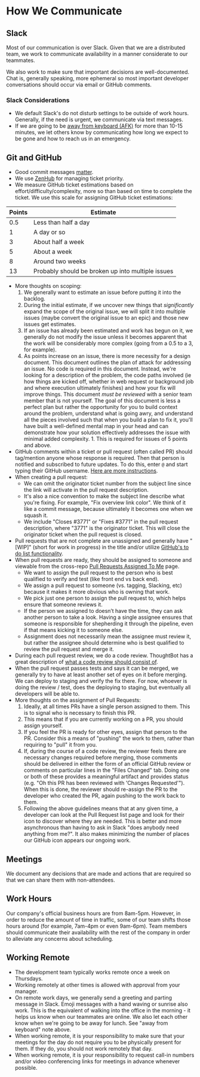 # How We Communicate

## Slack
Most of our communication is over Slack. Given that we are a distributed team,
we work to communicate availability in a manner considerate to our teammates.

We also work to make sure that important decisions are well-documented. Chat is,
generally speaking, more ephemeral so most important developer conversations
should occur via email or GitHub comments.

### Slack Considerations

- We default Slack's do not disturb settings to be outside of work hours.
  Generally, if the need is urgent, we communicate via text messages.
- If we are going to be [away from keyboard
  (AFK)](http://www.internetslang.com/AFK-meaning-definition.asp) for more than
  10-15 minutes, we let others know by communicating how long we expect to be
  gone and how to reach us in an emergency.

## Git and GitHub

- Good commit messages [matter](http://chris.beams.io/posts/git-commit/).
- We use [ZenHub](http://zenhub.io) for managing ticket priority.
- We measure GitHub ticket estimations based on effort/difficulty/complexity,
  more so than based on time to complete the ticket. We use this scale for
  assigning GitHub ticket estimations:

Points  | Estimate
------- | --------------------
0.5     | Less than half a day
1       | A day or so
3       | About half a week
5       | About a week
8       | Around two weeks
13      | Probably should be broken up into multiple issues

- More thoughts on scoping:
    1. We generally want to estimate an issue before putting it into the backlog.
    1. During the initial estimate, if we uncover new things that _significantly_ expand the scope of the original issue, we will split it into multiple issues (maybe convert the original issue to an epic) and those new issues get estimates.
    1. If an issue has already been estimated and work has begun on it, we generally do not modify the issue unless it becomes apparent that the work will be considerably more complex (going from a 0.5 to a 3, for example).
    1. As points increase on an issue, there is more necessity for a design document. This document outlines the plan of attack for addressing an issue. No code is required in this document. Instead, we're looking for a description of the problem, the code paths involved (ie how things are kicked off, whether in web request or background job and where execution ultimately finishes) and how your fix will improve things. This document *must be reviewed* with a senior team member that is not yourself. The goal of this document is less a perfect plan but rather the opportunity for you to build context around the problem, understand what is going awry, and understand all the pieces involved such that when you build a plan to fix it, you'll have built a well-defined mental map in your head and can demonstrate how your solution effectively addresses the issue with minimal added complexity.
      1. This is required for issues of 5 points and above.
- GitHub comments within a ticket or pull request (often called PR) should 
  tag/mention anyone whose response is required. Then that person is notified
  and subscribed to future updates. To do this, enter `@` and start typing their
  GitHub username. [Here are more instructions](https://github.com/blog/821-mention-somebody-they-re-notified).
- When creating a pull request:
    - We can omit the originator ticket number from the subject line since the link will activate in the pull request description.
    - It's also a nice convention to make the subject line describe what you're
      fixing. For example, "Fix overview link color". We think of it like a commit
      message, because ultimately it becomes one when we squash it.
    - We include "Closes #3771" or "Fixes #3771" in the pull request description,
      where "3771" is the originator ticket. This will close the originator ticket
      when the pull request is closed.
- Pull requests that are not complete are unassigned and generally have "[WIP]"
  (short for work in progress) in the title and/or utilize [GitHub's to do list functionality](http://lifehacker.com/why-a-github-gist-is-my-favorite-to-do-list-1493063613).
- When pull requests are ready, they should be assigned to someone and viewable from the cross-repo [Pull Requests Assigned To Me](https://github.com/pulls/assigned) page.
    - We want to assign the pull request to the person who is best qualified to
      verify and test (like front end vs back end).
    - We assign a pull request to someone (vs. tagging, Slacking, etc) because
      it makes it more obvious who is owning that work.
    - We pick just one person to assign the pull request to, which helps ensure
      that someone reviews it.
    - If the person we assigned to doesn’t have the time, they can ask another
      person to take a look. Having a single assignee ensures that someone is
      responsible for shepherding it through the pipeline, even if that means
      kicking it to someone else.
    - Assignment does not necessarily mean the assignee must review it, but
      rather the assignee should determine who is best qualified to review the
      pull request and merge it.
- During each pull request review, we do a code review. ThoughtBot has a great
  description of [what a code review should consist of](https://github.com/thoughtbot/guides/tree/master/code-review).
- When the pull request passes tests and says it can be merged, we generally try
  to have at least another set of eyes on it before merging. We can deploy to
  staging and verify the fix there. For now, whoever is doing the review / test,
  does the deploying to staging, but eventually all developers will be able to.
- More thoughts on the assignment of Pull Requests:
    1. Ideally, at all times PRs have a single person assigned to them. This is to signal
    who is necessary to finish this PR.
    1. This means that if you are currently working on a PR, you should assign yourself.
    1. If you feel the PR is ready for other eyes, assign that person to the PR. Consider
    this a means of "pushing" the work to them, rather than requiring to "pull" it from
    you.
    1. If, during the course of a code review, the reviewer feels there are necessary changes
    required before merging, those comments should be delivered in either the form of an
    official GitHub review or comments on particular lines in the "Files Changed" tab.
    Doing one or both of these provides a meaningful artifact and provides status (e.g.
    "Oh this PR has been reviewed with 'Changes Requested'"). When this is done, the reviewer
    should re-assign the PR to the developer who created the PR, again pushing to the
    work back to them.
    1. Following the above guidelines means that at any given time, a developer can look at
    the Pull Request list page and look for their icon to discover where they are needed.
    This is better and more asynchronous than having to ask in Slack "does anybody need
    anything from me?". It also makes minimizing the number of places our GitHub icon
    appears our ongoing work.

## Meetings

We document any decisions that are made and actions that are required so that we
can share them with non-attendees.

## Work Hours

Our company's official business hours are from 8am-5pm. However, in order to
reduce the amount of time in traffic, some of our team shifts those hours around
(for example, 7am-4pm or even 9am-6pm). Team members should communicate their
availability with the rest of the company in order to alleviate any concerns
about scheduling.

## Working Remote
- The development team typically works remote once a week on Thursdays.
- Working remotely at other times is allowed with approval from your manager.
- On remote work days, we generally send a greeting and parting message in
  Slack. Emoji messages with a hand waving or sunrise also work. This is the
  equivalent of walking into the office in the morning - it helps us know when
  our teammates are online. We also let each other know when we're going to be
  away for lunch. See "away from keyboard" note above.
- When working remote, it is your responsibility to make sure that your meetings
  for the day do not require you to be physically present for them. If they do,
  you should not work remotely that day.
- When working remote, it is your responsibility to request call-in numbers
  and/or video conferencing links for meetings in advance whenever possible.
